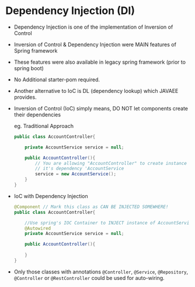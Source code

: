 # Dependency Injection (DI)

* Dependency Injection is one of the implementation of Inversion of Control
* Inversion of Control & Dependency Injection were MAIN features of Spring framework
* These features were also available in legacy spring framework (prior to spring boot)
* No Additional starter-pom required.
* Another alternative to IoC is DL (dependency lookup) which JAVAEE provides.
* Inversion of Control (IoC) simply means, DO NOT let components create their dependencies
    
    eg. Traditional Approach
    
    ```java
    public class AccountController{

        private AccountService service = null;

        public AccountController(){
            // You are allowing "AccountController" to create instance of
            // it's dependency 'AccountService
            service = new AccountService();
        }
    }
    ```

*   IoC with Dependency Injection

    ```java
    @Component // Mark this class as CAN BE INJECTED SOMEWHERE!
    public class AccountController{

        //Use spring's IOC Container to INJECT instance of AccountService
        @Autowired
        private AccountService service = null;

        public AccountController(){
            
        }
    }
    ```

*   Only those classes with annotations `@Controller`, `@Service`, `@Repository`, `@Controller` or `@RestController` could be used for auto-wiring.
